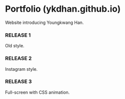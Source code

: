 # Portfolio (ykdhan.github.io)

Website introducing Youngkwang Han.

### RELEASE 1
Old style.

### RELEASE 2
Instagram style.

### RELEASE 3
Full-screen with CSS animation.
